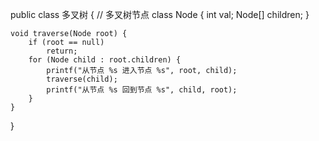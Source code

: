 public class 多叉树 {
    // 多叉树节点
    class Node {
        int val;
        Node[] children;
    }

    void traverse(Node root) {
        if (root == null)
            return;
        for (Node child : root.children) {
            printf("从节点 %s 进入节点 %s", root, child);
            traverse(child);
            printf("从节点 %s 回到节点 %s", child, root);
        }
    }
}
